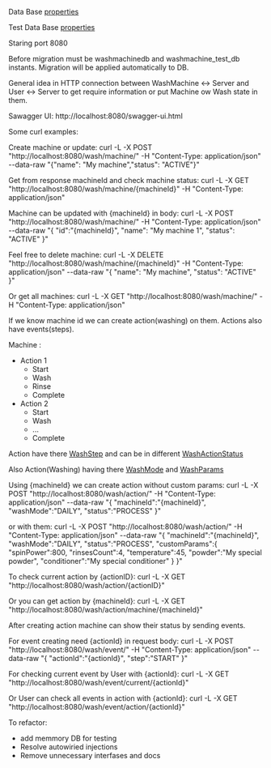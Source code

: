 Data Base [properties](src/main/resources/application.properties)

Test Data Base [properties](src/test/resources/application-test.properties)

Staring port 8080

Before migration must be washmachinedb and washmachine_test_db instants. 
Migration will be applied automatically to DB.

General idea in HTTP connection between WashMachine <-> Server and User <-> Server
to get require information or put Machine ow Wash state in them.

Sawagger UI: http://localhost:8080/swagger-ui.html

Some curl examples:

Create machine or update: 
curl -L -X POST "http://localhost:8080/wash/machine/" -H "Content-Type: application/json" --data-raw "{\"name\": \"My machine\",\"status\": \"ACTIVE\"}"

Get from response machineId and check machine status:
curl -L -X GET "http://localhost:8080/wash/machine/{machineId}" -H "Content-Type: application/json"

Machine can be updated with {machineId} in body:
curl -L -X POST "http://localhost:8080/wash/machine/" -H "Content-Type: application/json" --data-raw "{ \"id\":\"{machineId}\", \"name\": \"My machine 1\", \"status\": \"ACTIVE\" }"

Feel free to delete machine:
curl -L -X DELETE "http://localhost:8080/wash/machine/{machineId}" -H "Content-Type: application/json" --data-raw "{ \"name\": \"My machine\", \"status\": \"ACTIVE\" }"

Or get all machines:
curl -L -X GET "http://localhost:8080/wash/machine/" -H "Content-Type: application/json"


If we know machine id we can create action(washing) on them. Actions also have events(steps).


Machine : 
- Action 1
    - Start
    - Wash 
    - Rinse
    - Complete
- Action 2
    - Start 
    - Wash
    - ...
    - Complete


Action have there [WashStep](src/main/java/com/example/washmachine/common/WashStep.java) 
and can be in different [WashActionStatus](src/main/java/com/example/washmachine/common/WashActionStatus.java)

Also Action(Washing) having there [WashMode](src/main/java/com/example/washmachine/common/WashMode.java) 
and [WashParams](src/main/java/com/example/washmachine/entity/WashParams.java)

Using {machineId} we can create action without custom params: 
curl -L -X POST "http://localhost:8080/wash/action/" -H "Content-Type: application/json" --data-raw "{ \"machineId\":\"{machineId}\", \"washMode\":\"DAILY\", \"status\":\"PROCESS\" }"

or with them:
curl -L -X POST "http://localhost:8080/wash/action/" -H "Content-Type: application/json" --data-raw "{ \"machineId\":\"{machineId}\", \"washMode\":\"DAILY\", \"status\":\"PROCESS\", \"customParams\":{ \"spinPower\":800, \"rinsesCount\":4, \"temperature\":45, \"powder\":\"My special powder\", \"conditioner\":\"My special conditioner\" } }"

To check current action by {actionID}:
curl -L -X GET "http://localhost:8080/wash/action/{actionID}" 

Or you can get action by {machineId}:
curl -L -X GET "http://localhost:8080/wash/action/machine/{machineId}"


After creating action machine can show their status by sending events.

For event creating need {actionId} in request body:
curl -L -X POST "http://localhost:8080/wash/event/" -H "Content-Type: application/json" --data-raw "{ \"actionId\":\"{actionId}\", \"step\":\"START\" }"

For checking current event by User with {actionId}:
curl -L -X GET "http://localhost:8080/wash/event/current/{actionId}" 

Or User can check all events in action with {actionId}:
curl -L -X GET "http://localhost:8080/wash/event/action/{actionId}"




To refactor:
 - add memmory DB for testing
 - Resolve autowiried injections
 - Remove unnecessary interfases and docs

